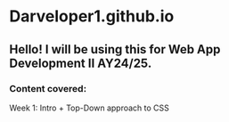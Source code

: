 # Darveloper1.github.io

## Hello! I will be using this for Web App Development II AY24/25.

### Content covered:
Week 1: Intro + Top-Down approach to CSS